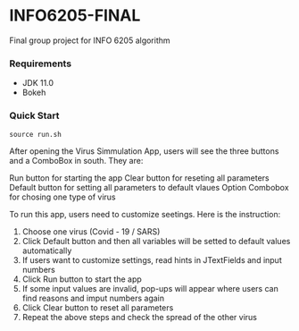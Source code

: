 # INFO6205-FINAL
Final group project for INFO 6205 algorithm


### Requirements
* JDK 11.0
* Bokeh

### Quick Start

```
source run.sh
```
After opening the Virus Simmulation App, users will see the three buttons and a ComboBox in south. They are:

Run button for starting the app
Clear button for reseting all parameters 
Default button for setting all parameters to default vlaues
Option Combobox for chosing one type of virus

To run this app, users need to customize seetings. Here is the instruction:

1. Choose one virus (Covid - 19 / SARS)
2. Click Default button and then all variables will be setted to default values automatically
3. If users want to customize settings, read hints in JTextFields and input numbers
4. Click Run button to start the app
5. If some input values are invalid, pop-ups will appear where users can find reasons and imput numbers again
6. Click Clear button to reset all parameters
7. Repeat the above steps and check the spread of the other virus




